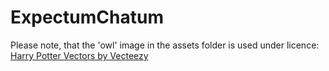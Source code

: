 #  ExpectumChatum


Please note, that the 'owl' image in the assets folder is used under licence: 
<a href="https://www.vecteezy.com/free-vector/harry-potter">Harry Potter Vectors by Vecteezy</a>
